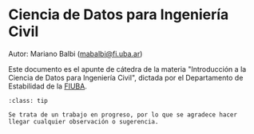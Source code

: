 # Ciencia de Datos para Ingeniería Civil

Autor: Mariano Balbi (mabalbi@fi.uba.ar)

Este documento es el apunte de cátedra de la materia "Introducción a la Ciencia de Datos para Ingeniería Civil", dictada por el Departamento de Estabilidad de la [FIUBA](https://fi.uba.ar).
```{admonition} Aviso
:class: tip

Se trata de un trabajo en progreso, por lo que se agradece hacer llegar cualquier observación o sugerencia.
```

```{tableofcontents}
```
